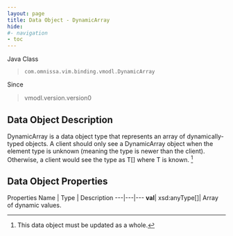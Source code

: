 ```yaml
---
layout: page
title: Data Object - DynamicArray
hide:
#- navigation
- toc
---
```






Java Class
> `com.omnissa.vim.binding.vmodl.DynamicArray`

Since
> vmodl.version.version0


## Data Object Description

DynamicArray is a data object type that represents an array of dynamically-typed objects. A client should only see a DynamicArray object when the element type is unknown (meaning the type is newer than the client). Otherwise, a client would see the type as T[] where T is known.
 [^167]



## Data Object Properties
Properties
Name |  Type |  Description
---|---|---
**val**|  xsd:anyType[]|  Array of dynamic values.
 


 


[^167]: This data object must be updated as a whole.